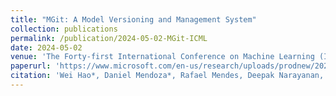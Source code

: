 ```yaml
---
title: "MGit: A Model Versioning and Management System"
collection: publications
permalink: /publication/2024-05-02-MGit-ICML
date: 2024-05-02
venue: 'The Forty-first International Conference on Machine Learning (ICML)'
paperurl: 'https://www.microsoft.com/en-us/research/uploads/prodnew/2024/06/mgit_icml_2024.pdf'
citation: 'Wei Hao*, Daniel Mendoza*, Rafael Mendes, Deepak Narayanan, Amar Phanishayee, Asaf Cidon, Junfeng Yang, &quot;MGit: A Model Versioning and Management System&quot;, <i> The Forty-first International Conference on Machine Learning (ICML)</i>, 2024.'
---
```

